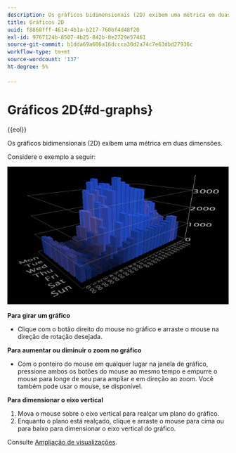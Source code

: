```yaml
---
description: Os gráficos bidimensionais (2D) exibem uma métrica em duas dimensões.
title: Gráficos 2D
uuid: f8860fff-4614-4b1a-b217-760bf4d48f20
exl-id: 9767124b-8507-4b25-842b-8e2729e57461
source-git-commit: b1dda69a606a16dccca30d2a74c7e63dbd27936c
workflow-type: tm+mt
source-wordcount: '137'
ht-degree: 5%

---
```


# Gráficos 2D{#d-graphs}

{{eol}}

Os gráficos bidimensionais (2D) exibem uma métrica em duas dimensões.

Considere o exemplo a seguir:

![](assets/vis_2DGraph.png)

**Para girar um gráfico**

* Clique com o botão direito do mouse no gráfico e arraste o mouse na direção de rotação desejada.

**Para aumentar ou diminuir o zoom no gráfico**

* Com o ponteiro do mouse em qualquer lugar na janela de gráfico, pressione ambos os botões do mouse ao mesmo tempo e empurre o mouse para longe de seu para ampliar e em direção ao zoom. Você também pode usar o mouse, se disponível.

**Para dimensionar o eixo vertical**

1. Mova o mouse sobre o eixo vertical para realçar um plano do gráfico.
1. Enquanto o plano está realçado, clique e arraste o mouse para cima ou para baixo para dimensionar o eixo vertical do gráfico.

Consulte [Ampliação de visualizações](../../../../home/c-get-started/c-vis/c-zoom-vis.md#concept-7e33670bb5344f78a316f1a84cc20530).
